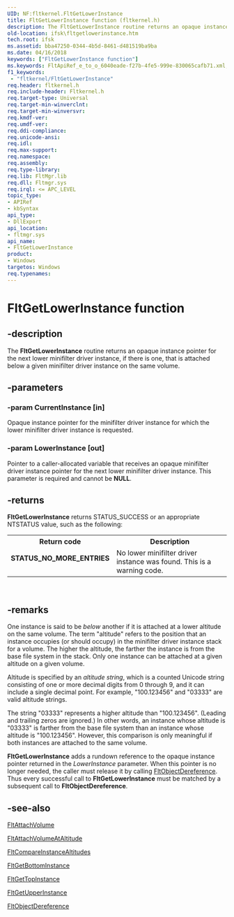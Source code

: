 ```yaml
---
UID: NF:fltkernel.FltGetLowerInstance
title: FltGetLowerInstance function (fltkernel.h)
description: The FltGetLowerInstance routine returns an opaque instance pointer for the next lower minifilter driver instance, if there is one, that is attached below a given minifilter driver instance on the same volume.
old-location: ifsk\fltgetlowerinstance.htm
tech.root: ifsk
ms.assetid: bba47250-0344-4b5d-8461-d481519ba9ba
ms.date: 04/16/2018
keywords: ["FltGetLowerInstance function"]
ms.keywords: FltApiRef_e_to_o_6040eade-f27b-4fe5-999e-830065cafb71.xml, FltGetLowerInstance, FltGetLowerInstance routine [Installable File System Drivers], fltkernel/FltGetLowerInstance, ifsk.fltgetlowerinstance
f1_keywords:
 - "fltkernel/FltGetLowerInstance"
req.header: fltkernel.h
req.include-header: Fltkernel.h
req.target-type: Universal
req.target-min-winverclnt: 
req.target-min-winversvr: 
req.kmdf-ver: 
req.umdf-ver: 
req.ddi-compliance: 
req.unicode-ansi: 
req.idl: 
req.max-support: 
req.namespace: 
req.assembly: 
req.type-library: 
req.lib: FltMgr.lib
req.dll: Fltmgr.sys
req.irql: <= APC_LEVEL
topic_type:
- APIRef
- kbSyntax
api_type:
- DllExport
api_location:
- fltmgr.sys
api_name:
- FltGetLowerInstance
product:
- Windows
targetos: Windows
req.typenames: 
---
```


# FltGetLowerInstance function


## -description


The <b>FltGetLowerInstance</b> routine returns an opaque instance pointer for the next lower minifilter driver instance, if there is one, that is attached below a given minifilter driver instance on the same volume. 


## -parameters




### -param CurrentInstance [in]

Opaque instance pointer for the minifilter driver instance for which the lower minifilter driver instance is requested. 


### -param LowerInstance [out]

Pointer to a caller-allocated variable that receives an opaque minifilter driver instance pointer for the next lower minifilter driver instance. This parameter is required and cannot be <b>NULL</b>. 


## -returns



<b>FltGetLowerInstance</b> returns STATUS_SUCCESS or an appropriate NTSTATUS value, such as the following: 

<table>
<tr>
<th>Return code</th>
<th>Description</th>
</tr>
<tr>
<td width="40%">
<dl>
<dt><b>STATUS_NO_MORE_ENTRIES</b></dt>
</dl>
</td>
<td width="60%">
No lower minifilter driver instance was found. This is a warning code. 

</td>
</tr>
</table>
 




## -remarks



One instance is said to be <i>below</i> another if it is attached at a lower altitude on the same volume. The term "altitude" refers to the position that an instance occupies (or should occupy) in the minifilter driver instance stack for a volume. The higher the altitude, the farther the instance is from the base file system in the stack. Only one instance can be attached at a given altitude on a given volume. 

Altitude is specified by an <i>altitude string</i>, which is a counted Unicode string consisting of one or more decimal digits from 0 through 9, and it can include a single decimal point. For example, "100.123456" and "03333" are valid altitude strings. 

The string "03333" represents a higher altitude than "100.123456". (Leading and trailing zeros are ignored.) In other words, an instance whose altitude is "03333" is farther from the base file system than an instance whose altitude is "100.123456". However, this comparison is only meaningful if both instances are attached to the same volume. 

<b>FltGetLowerInstance</b> adds a rundown reference to the opaque instance pointer returned in the <i>LowerInstance</i> parameter. When this pointer is no longer needed, the caller must release it by calling <a href="https://docs.microsoft.com/windows-hardware/drivers/ddi/fltkernel/nf-fltkernel-fltobjectdereference">FltObjectDereference</a>. Thus every successful call to <b>FltGetLowerInstance</b> must be matched by a subsequent call to <b>FltObjectDereference</b>. 




## -see-also




<a href="https://docs.microsoft.com/windows-hardware/drivers/ddi/fltkernel/nf-fltkernel-fltattachvolume">FltAttachVolume</a>



<a href="https://docs.microsoft.com/windows-hardware/drivers/ddi/fltkernel/nf-fltkernel-fltattachvolumeataltitude">FltAttachVolumeAtAltitude</a>



<a href="https://docs.microsoft.com/windows-hardware/drivers/ddi/fltkernel/nf-fltkernel-fltcompareinstancealtitudes">FltCompareInstanceAltitudes</a>



<a href="https://docs.microsoft.com/windows-hardware/drivers/ddi/fltkernel/nf-fltkernel-fltgetbottominstance">FltGetBottomInstance</a>



<a href="https://docs.microsoft.com/windows-hardware/drivers/ddi/fltkernel/nf-fltkernel-fltgettopinstance">FltGetTopInstance</a>



<a href="https://docs.microsoft.com/windows-hardware/drivers/ddi/fltkernel/nf-fltkernel-fltgetupperinstance">FltGetUpperInstance</a>



<a href="https://docs.microsoft.com/windows-hardware/drivers/ddi/fltkernel/nf-fltkernel-fltobjectdereference">FltObjectDereference</a>
 

 

